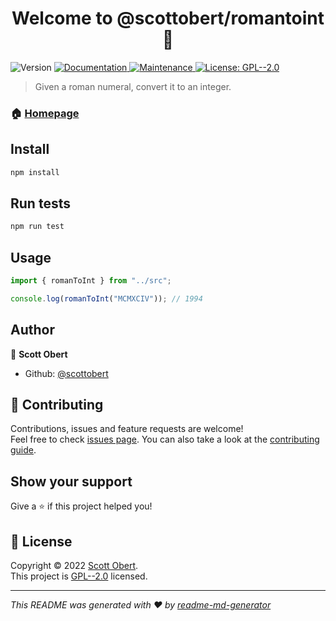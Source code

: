 <h1 align="center">Welcome to @scottobert/romantoint 👋</h1>
<p>
  <img alt="Version" src="https://img.shields.io/badge/version-1.0.0-blue.svg?cacheSeconds=2592000" />
  <a href="https://github.com/scottobert/leetcode#readme" target="_blank">
    <img alt="Documentation" src="https://img.shields.io/badge/documentation-yes-brightgreen.svg" />
  </a>
  <a href="https://github.com/scottobert/leetcode/graphs/commit-activity" target="_blank">
    <img alt="Maintenance" src="https://img.shields.io/badge/Maintained%3F-yes-green.svg" />
  </a>
  <a href="https://github.com/scottobert/leetcode/blob/master/LICENSE" target="_blank">
    <img alt="License: GPL--2.0" src="https://img.shields.io/github/license/scottobert/@scottobert/romantoint" />
  </a>
</p>

> Given a roman numeral, convert it to an integer.

### 🏠 [Homepage](https://github.com/scottobert/leetcode#readme)

## Install

```sh
npm install
```

## Run tests

```sh
npm run test
```

## Usage
```ts
import { romanToInt } from "../src";

console.log(romanToInt("MCMXCIV")); // 1994
```

## Author

👤 **Scott Obert**

* Github: [@scottobert](https://github.com/scottobert)

## 🤝 Contributing

Contributions, issues and feature requests are welcome!<br />Feel free to check [issues page](https://github.com/scottobert/leetcode/issues). You can also take a look at the [contributing guide](https://github.com/scottobert/leetcode/blob/master/CONTRIBUTING.md).

## Show your support

Give a ⭐️ if this project helped you!

## 📝 License

Copyright © 2022 [Scott Obert](https://github.com/scottobert).<br />
This project is [GPL--2.0](https://github.com/scottobert/leetcode/blob/master/LICENSE) licensed.

***
_This README was generated with ❤️ by [readme-md-generator](https://github.com/kefranabg/readme-md-generator)_